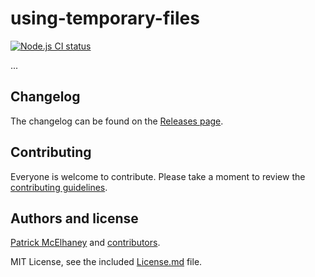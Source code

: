 # using-temporary-files

[![Node.js CI status](/workflows/Node.js%20CI/badge.svg)](/actions)

...

## Changelog

The changelog can be found on the [Releases page](/releases).

## Contributing

Everyone is welcome to contribute. Please take a moment to review the [contributing guidelines](Contributing.md).

## Authors and license

[Patrick McElhaney](Nazgul) and [contributors](/graphs/contributors).

MIT License, see the included [License.md](License.md) file.
